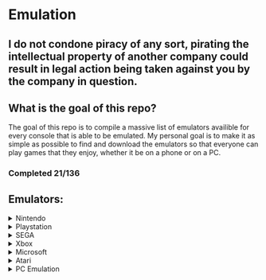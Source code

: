 # Emulation

## I do not condone piracy of any sort, pirating the intellectual property of another company could result in legal action being taken against you by the company in question.

## What is the goal of this repo?
The goal of this repo is to compile a massive list of emulators availible for every console that is able to be emulated. My personal goal is to make it as simple as possible to find and download the emulators so that everyone can play games that they enjoy, whether it be on a phone or on a PC.

### Completed 21/136

## Emulators:
<details>
 
<summary>Nintendo</summary>

- [3DS](https://github.com/Emulation-Resources/Emulation/blob/main/Nintendo/3DS.md)
- [GB/GBC](https://github.com/Emulation-Resources/Emulation/blob/main/Nintendo/GB%20%2B%20GBC.md)
- [GBA](https://github.com/Emulation-Resources/Emulation/blob/main/Nintendo/GBA.md)
- [Gamecube](https://github.com/Emulation-Resources/Emulation/blob/main/Nintendo/Gamecube.md)
- [N64](https://github.com/Emulation-Resources/Emulation/blob/main/Nintendo/N64.md)
- [NDS](https://github.com/Emulation-Resources/Emulation/blob/main/Nintendo/NDS.md)
- [NS](https://github.com/Emulation-Resources/Emulation/blob/main/Nintendo/NS.md)
- [Wii U](https://github.com/Emulation-Resources/Emulation/blob/main/Nintendo/Wii%20U.md)
- [Wii](https://github.com/Emulation-Resources/Emulation/blob/main/Nintendo/Wii.md)
- [SNES](https://github.com/Emulation-Resources/Emulation/blob/main/Nintendo/SNES.md)
- [NES](https://github.com/Emulation-Resources/Emulation/blob/main/Nintendo/NES.md)
- [Virtual Boy](https://github.com/Emulation-Resources/Emulation/blob/main/Nintendo/Virtual%20Boy.md)
- [Game & Watch](https://github.com/Emulation-Resources/Emulation/blob/main/Nintendo/Game%20&%20Watch.md)
- Pokemon Mini
- N64DD
- Super Famicom
- Famicom
  
 </details>

<details>
 
<summary>Playstation</summary>

- [PS1](https://github.com/Emulation-Resources/Emulation/blob/main/Playstation/PS1.md)
- [PS2](https://github.com/Emulation-Resources/Emulation/blob/main/Playstation/PS2.md)
- [PS3](https://github.com/Emulation-Resources/Emulation/blob/main/Playstation/PS3.md)
- [PS4](https://github.com/Emulation-Resources/Emulation/blob/main/Playstation/PS4.md)
- [PSP](https://github.com/Emulation-Resources/Emulation/blob/main/Playstation/PSP.md)
- [PSVITA](https://github.com/Emulation-Resources/Emulation/blob/main/Playstation/PSVITA.md)
  
 </details>

<details>
 
<summary>SEGA</summary>

- [Dreamcast](https://github.com/Emulation-Resources/Emulation/blob/main/SEGA/Dreamcast.md)
- [Naomi](https://github.com/Emulation-Resources/Emulation/blob/main/SEGA/Naomi.md)
- [Saturn](https://github.com/Emulation-Resources/Emulation/blob/main/SEGA/Saturn.md)
- 32X
- Genesis
- CD
- Game Gear
- Master System
  
 </details>

<details>
 
<summary>Xbox</summary>

- Xbox (OG)
- Xbox 360
  
 </details>

 <details>
 
<summary>Microsoft</summary>

- DOS
  
 </details>

<details>
 
 <summary>Atari</summary>

- Lynx
- 2600
- 2700
- 5200
- 7800
- Jaguar
- Jaguar CD
  
 </details>

<details>
 
 <summary>PC Emulation</summary>

- Linux
- Windows
- MacOS
  
 </details>
